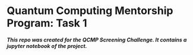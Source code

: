# Quantum Computing Mentorship Program: Task 1
##### This repo was created for the QCMP Screening Challenge. It contains a jupyter notebook of the project. 
